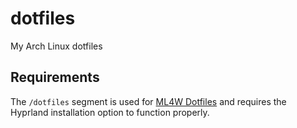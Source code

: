 # dotfiles
My Arch Linux dotfiles

## Requirements
The `/dotfiles` segment is used for [ML4W Dotfiles](https://gitlab.com/stephan-raabe/dotfiles) and requires the Hyprland installation option to function properly.
